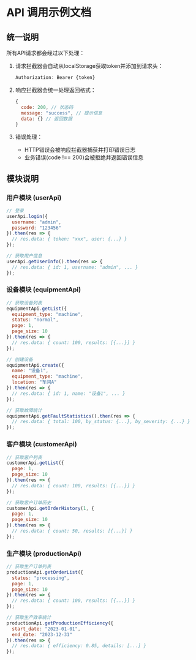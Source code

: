 # API 调用示例文档

## 统一说明

所有API请求都会经过以下处理：

1. 请求拦截器会自动从localStorage获取token并添加到请求头：
   ```js
   Authorization: Bearer {token}
   ```

2. 响应拦截器会统一处理返回格式：
   ```js
   {
     code: 200, // 状态码
     message: "success", // 提示信息
     data: {} // 返回数据
   }
   ```

3. 错误处理：
   - HTTP错误会被响应拦截器捕获并打印错误日志
   - 业务错误(code !== 200)会被拒绝并返回错误信息

## 模块说明

### 用户模块 (userApi)

```js
// 登录
userApi.login({
  username: "admin",
  password: "123456"
}).then(res => {
  // res.data: { token: "xxx", user: {...} }
});

// 获取用户信息
userApi.getUserInfo().then(res => {
  // res.data: { id: 1, username: "admin", ... }
});
```

### 设备模块 (equipmentApi)

```js
// 获取设备列表
equipmentApi.getList({
  equipment_type: "machine",
  status: "normal",
  page: 1,
  page_size: 10
}).then(res => {
  // res.data: { count: 100, results: [{...}] }
});

// 创建设备
equipmentApi.create({
  name: "设备1",
  equipment_type: "machine",
  location: "车间A"
}).then(res => {
  // res.data: { id: 1, name: "设备1", ... }
});

// 获取故障统计
equipmentApi.getFaultStatistics().then(res => {
  // res.data: { total: 100, by_status: {...}, by_severity: {...} }
});
```

### 客户模块 (customerApi)

```js
// 获取客户列表
customerApi.getList({
  page: 1,
  page_size: 10
}).then(res => {
  // res.data: { count: 100, results: [{...}] }
});

// 获取客户订单历史
customerApi.getOrderHistory(1, {
  page: 1,
  page_size: 10
}).then(res => {
  // res.data: { count: 50, results: [{...}] }
});
```

### 生产模块 (productionApi)

```js
// 获取生产订单列表
productionApi.getOrderList({
  status: "processing",
  page: 1,
  page_size: 10
}).then(res => {
  // res.data: { count: 100, results: [{...}] }
});

// 获取生产效率统计
productionApi.getProductionEfficiency({
  start_date: "2023-01-01",
  end_date: "2023-12-31"
}).then(res => {
  // res.data: { efficiency: 0.85, details: [...] }
});
```
